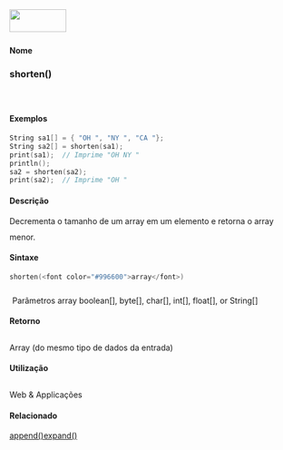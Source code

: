 <img height="40" src="../images/1pix.gif" width="100"/>
<img height="1" src="../images/1pix.gif" width="20"/>
<img height="1" src="../images/1pix.gif" width="555"/>

#### Nome
### shorten()
<img height="25" src="../images/1pix.gif" width="1"/>

#### Exemplos

```pde
String sa1[] = { "OH ", "NY ", "CA "}; 
String sa2[] = shorten(sa1); 
print(sa1);  // Imprime "OH NY " 
println(); 
sa2 = shorten(sa2); 
print(sa2);  // Imprime "OH " 

```

#### Descrição
Decrementa o tamanho de um array em um elemento e retorna o array menor.
<img height="25" src="../images/1pix.gif" width="1"/>

#### Sintaxe
```pde
shorten(<font color="#996600">array</font>)

```
<img height="25" src="../images/1pix.gif" width="1"/>
Parâmetros
array
boolean[], byte[], char[], int[], float[], or String[]
<img height="25" src="../images/1pix.gif" width="1"/>

#### Retorno

	
Array (do mesmo tipo de dados da entrada)
<img height="25" src="../images/1pix.gif" width="1"/>

#### Utilização

	
Web & Applicações
<img height="25" src="../images/1pix.gif" width="1"/>

#### Relacionado
[append()](append_)[expand()](expand_)

